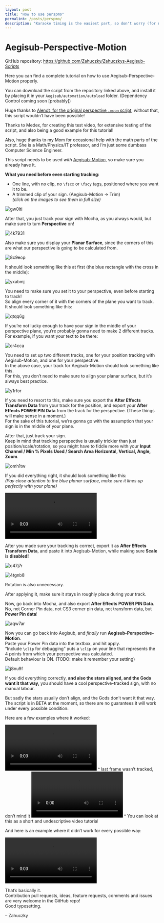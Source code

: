 ```yaml
---
layout: post
title: "How to use perspmo"
permalink: /posts/perspmo/
description: "Karaoke timing is the easiest part, so don't worry (for now)"
---
```


# Aegisub-Perspective-Motion

GitHub repository: <https://github.com/Zahuczky/Zahuczkys-Aegisub-Scripts>

Here you can find a complete tutorial on how to use Aegisub-Perspective-Motion properly.

You can download the script from the repository linked above, and install it by placing it in your `Aegisub/automation/autoload` folder. (Dependency Control coming soon [probably])

Huge thanks to [Alendt, for the original perspective `.moon` script](https://github.com/Alendt/Aegisub-Scripts), without that, this script wouldn’t have been possible!

Thanks to Medex, for creating this test video, for extensive testing of the script, and also being a good example for this tutorial!

Also, huge thanks to my Mom for occasional help with the math parts of the script. She is a Math/Physics/IT professor, and I’m just some dumbass Computer Science Engineer.

This script needs to be used *with* [Aegisub-Motion](https://github.com/TypesettingTools/Aegisub-Motion), so make sure you already have it.

**What you need before even starting tracking:**

- One line, with no clip, no `\fscx` or `\fscy` tags, positioned where you want it to be.
- A trimmed clip of your sign. (Aegisub-Motion -> Trim)  
  *(click on the images to see them in full size)*

![gw0lti](https://files.catbox.moe/gw0lti.png)

After that, you just track your sign with Mocha, as you always would, but make sure to turn **Perspective** on!

![4k7931](https://files.catbox.moe/4k7931.png)

Also make sure you display your **Planar Surface**, since the corners of this are what our perspective is going to be calculated from.

![8c9eop](https://files.catbox.moe/8c9eop.png)

It should look something like this at first (the blue rectangle with the cross in the middle):

![yxabmj](https://files.catbox.moe/yxabmj.png)

You need to make sure you set it to your perspective, even before starting to track!  
So align every corner of it with the corners of the plane you want to track.  
It should look something like this:

![qtqq6g](https://files.catbox.moe/qtqq6g.png)

If you’re not lucky enough to have your sign in the middle of your perspective plane, you’re probably gonna need to make 2 different tracks.  
For example, if you want your text to be there:

![cr4cca](https://files.catbox.moe/cr4cca.png)

You need to set up two different tracks, one for your position tracking with Aegisub-Motion, and one for your perspective.  
In the above case, your track for Aegisub-Motion should look something like this.  
For this, you don’t need to make sure to align your planar surface, but it’s always best practice.

![y1rfor](https://files.catbox.moe/y1rfor.png)

If you need to resort to this, make sure you export the **After Effects Transform Data** from your track for the position, and export your **After Effects POWER PIN Data** from the track for the perspective. (These things will make sense in a moment.)  
For the sake of this tutorial, we’re gonna go with the assumption that your sign is in the middle of your plane.

After that, just track your sign.  
Keep in mind that tracking perspective is usually trickier than just position/scale/rotation, so you might have to fiddle more with your **Input Channel / Min % Pixels Used / Search Area Horizontal, Vertical, Angle, Zoom**.

![omh1tw](https://files.catbox.moe/omh1tw.png)

If you did everything right, it should look something like this:  
*(Pay close attention to the blue planar surface, make sure it lines up perfectly with your plane)*

<video controls src="https://files.catbox.moe/fbol0v.mp4" style="max-width:100%; height:auto;">
  <a href="https://files.catbox.moe/fbol0v.mp4">Watch the video</a>
</video>

After you made sure your tracking is correct, export it as **After Effects Transform Data**, and paste it into Aegisub-Motion, while making sure **Scale** is **disabled!**

![c47j7r](https://files.catbox.moe/c47j7r.png)

![4tgnb8](https://files.catbox.moe/4tgnb8.png)

Rotation is also unnecessary.

After applying it, make sure it stays in roughly place during your track.

Now, go back into Mocha, and also export **After Effects POWER PIN Data**.  
No, not Corner Pin data, not CS3 corner pin data, not transform data, but **Power Pin data**!

![aqw7ar](https://files.catbox.moe/aqw7ar.png)

Now you can go back into Aegisub, and *finally* run **Aegisub-Perspective-Motion**.  
Paste your Power Pin data into the textbox, and hit apply.  
“Include `\clip` for debugging” puts a `\clip` on your line that represents the 4 points from which your perspective was calculated.  
Default behaviour is ON. (TODO: make it remember your setting)

![j8nu9f](https://files.catbox.moe/j8nu9f.png)

If you did everything correctly, **and also the stars aligned, and the Gods want it that way,** you should have a cool perspective-tracked sign, with no manual labour.

But sadly the stars usually don’t align, and the Gods don’t want it that way.  
The script is in BETA at the moment, so there are no guarantees it will work under every possible condition.

Here are a few examples where it worked:

<video controls src="https://files.catbox.moe/12klk7.mp4" style="max-width:100%; height:auto;">
  <a href="https://files.catbox.moe/12klk7.mp4">Watch the video</a>
</video>  
^ last frame wasn’t tracked, don’t mind it

<video controls src="https://files.catbox.moe/08iz69.mp4" style="max-width:100%; height:auto;">
  <a href="https://files.catbox.moe/08iz69.mp4">Watch the video</a>
</video>  
^ You can look at this as a short and undescriptive video tutorial

And here is an example where it didn’t work for every possible way:

<video controls src="https://files.catbox.moe/3ryjmx.mp4" style="max-width:100%; height:auto;">
  <a href="https://files.catbox.moe/3ryjmx.mp4">Watch the video</a>
</video>

That’s basically it.  
Contribution pull requests, ideas, feature requests, comments and issues are very welcome in the GitHub repo!  
Good typesetting.

– Zahuczky

